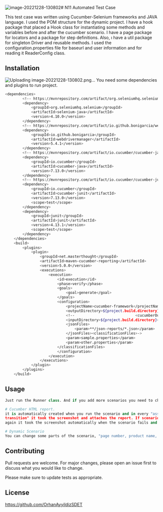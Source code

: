 ![image-20221228-130802](https://github.com/OrhanAyyildizSDET/N11-Test-Case/assets/100473852/77f14608-71b2-42d7-b98f-dbba551ccc2b)# N11 Automated Test Case

This test case was written using Cucumber-Selenium frameworks and JAVA language. I used the POM structure for the dynamic project. I have a hook package that placed a Hook class for instantiating some methods and variables before and after the cucumber scenario. I have a page package for locators and a package for step definitions. Also, ı have a util package for singleton Driver and reusable methods. I used the configuration.properties file for baseurl and user information and for reading it ReaderConfig class.

## Installation
![Uploading image-20221228-130802.png…]()
You need some dependencies and plugins to run project.

```bash
<dependencies>
        <!-- https://mvnrepository.com/artifact/org.seleniumhq.selenium/selenium-java -->
        <dependency>
            <groupId>org.seleniumhq.selenium</groupId>
            <artifactId>selenium-java</artifactId>
            <version>4.10.0</version>
        </dependency>
        <!-- https://mvnrepository.com/artifact/io.github.bonigarcia/webdrivermanager -->
        <dependency>
            <groupId>io.github.bonigarcia</groupId>
            <artifactId>webdrivermanager</artifactId>
            <version>5.4.1</version>
        </dependency>
        <!-- https://mvnrepository.com/artifact/io.cucumber/cucumber-java -->
        <dependency>
            <groupId>io.cucumber</groupId>
            <artifactId>cucumber-java</artifactId>
            <version>7.13.0</version>
        </dependency>
        <!-- https://mvnrepository.com/artifact/io.cucumber/cucumber-junit -->
        <dependency>
            <groupId>io.cucumber</groupId>
            <artifactId>cucumber-junit</artifactId>
            <version>7.13.0</version>
            <scope>test</scope>
        </dependency>
        <dependency>
            <groupId>junit</groupId>
            <artifactId>junit</artifactId>
            <version>4.13.1</version>
            <scope>test</scope>
        </dependency>
    </dependencies>
    <build>
        <plugins>
            <plugin>
                <groupId>net.masterthought</groupId>
                <artifactId>maven-cucumber-reporting</artifactId>
                <version>5.0.0</version>
                <executions>
                    <execution>
                        <id>execution</id>
                        <phase>verify</phase>
                        <goals>
                            <goal>generate</goal>
                        </goals>
                        <configuration>
                            <projectName>cucumber-framework</projectName>
                            <outputDirectory>${project.build.directory}</outputDirectory>
                            <!--                            <cucumberOutput>${project.build.directory}</cucumberOutput>-->
                            <inputDirectory>${project.build.directory}</inputDirectory>
                            <jsonFiles>
                                <param>**/json-reports/*.json</param>
                            </jsonFiles><classificationFiles>->
                            <param>sample.properties</param>
                            <param>other.properties</param>
                        </classificationFiles>
                        </configuration>
                    </execution>
                </executions>
            </plugin>
        </plugins>
    </build>
```

## Usage

```python
Just run the Runner class. And if you add more scenarios you need to change the "@n11Favorite" tag. 

# Cucumber HTML report.
it is automatically created when you run the scenario and in every "assert" and "page 
transition" it took the screenshot and attaches the report. If scenarios failed
again it took the screenshot automatically when the scenario fails and attaches the report.

# Dynamic Scenario
You can change some parts of the scenario, "page number, product name, product list number, etc."


```

## Contributing

Pull requests are welcome. For major changes, please open an issue first
to discuss what you would like to change.

Please make sure to update tests as appropriate.

## License

https://github.com/OrhanAyyildizSDET
